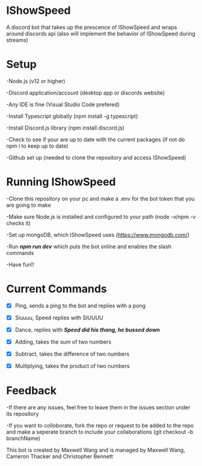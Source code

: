 # IShowSpeed

A discord bot that takes up the prescence of IShowSpeed and wraps around discords api (also will implement the behavior of IShowSpeed during streams)

<h1>Setup</h1>
-Node.js (v12 or higher)


-Discord application/account (desktop app or discords website)

-Any IDE is fine (Visual Studio Code prefered)

-Install Typescript globally (npm install -g typescript)

-Install Discord.js library (npm install discord.js)

-Check to see if your are up to date with the current packages (if not do npm i to keep up to date)

-Github set up (needed to clone the repository and access IShowSpeed)

<h1>Running IShowSpeed</h1>
-Clone this repository on your pc and make a .env for the bot token that you are going to make


-Make sure Node.js is installed and configured to your path (node -v/npm -v checks it)

-Set up mongoDB, which IShowSpeed uses (https://www.mongodb.com/)

-Run ***npm run dev***  which puts the bot online and enables the slash commands

-Have fun!!


<h1>Current Commands</h1>

- [X] Ping, sends a ping to the bot and replies with a pong
- [X] Siuuuu, Speed replies with SIUUUU
- [X] Dance, replies with ***Speed did his thang, he bussed down***
- [X] Adding, takes the sum of two numbers
- [X] Subtract, takes the difference of two numbers
- [X] Multiplying, takes the product of two numbers


<h1>Feedback</h1>
-If there are any issues, feel free to leave them in the issues section under its repository

-If you want to colloborate, fork the repo or request to be added to the repo and make a seperate branch to include your collaborations (git checkout -b branchName)

<p2>This bot is created by Maxwell Wang and is managed by Maxwell Wang, Cameron Thacker and Christopher Bennett</p2>
